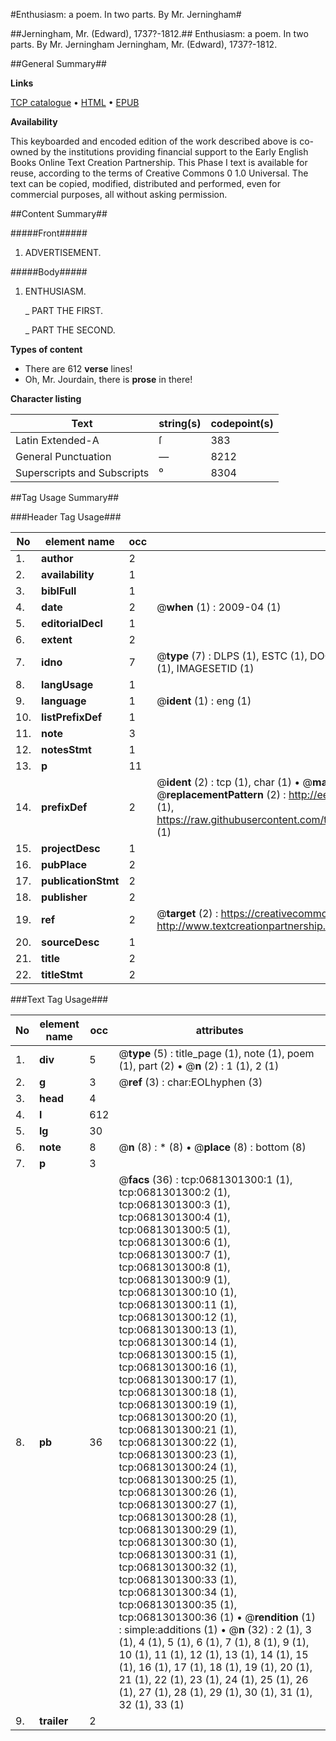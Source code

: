 #Enthusiasm: a poem. In two parts. By Mr. Jerningham#

##Jerningham, Mr. (Edward), 1737?-1812.##
Enthusiasm: a poem. In two parts. By Mr. Jerningham
Jerningham, Mr. (Edward), 1737?-1812.

##General Summary##

**Links**

[TCP catalogue](http://www.ota.ox.ac.uk/tcp/)  • 
[HTML](http://tei.it.ox.ac.uk/tcp/Texts-HTML/free/004/004810819.html)  • 
[EPUB](http://tei.it.ox.ac.uk/tcp/Texts-EPUB/free/004/004810819.epub)

**Availability**

This keyboarded and encoded edition of the
	       work described above is co-owned by the institutions
	       providing financial support to the Early English Books
	       Online Text Creation Partnership. This Phase I text is
	       available for reuse, according to the terms of Creative
	       Commons 0 1.0 Universal. The text can be copied,
	       modified, distributed and performed, even for
	       commercial purposes, all without asking permission.


##Content Summary##

#####Front#####

1. ADVERTISEMENT.

#####Body#####

1. ENTHUSIASM.

    _ PART THE FIRST.

    _ PART THE SECOND.

**Types of content**

  * There are 612 **verse** lines!
  * Oh, Mr. Jourdain, there is **prose** in there!

**Character listing**


|Text|string(s)|codepoint(s)|
|---|---|---|
|Latin Extended-A|ſ|383|
|General Punctuation|—|8212|
|Superscripts             and Subscripts|⁰|8304|

##Tag Usage Summary##

###Header Tag Usage###

|No|element name|occ|attributes|
|---|---|---|---|
|1.|__author__|2||
|2.|__availability__|1||
|3.|__biblFull__|1||
|4.|__date__|2| @__when__ (1) : 2009-04 (1)|
|5.|__editorialDecl__|1||
|6.|__extent__|2||
|7.|__idno__|7| @__type__ (7) : DLPS (1), ESTC (1), DOCNO (1), TCP (1), GALEDOCNO (1), CONTENTSET (1), IMAGESETID (1)|
|8.|__langUsage__|1||
|9.|__language__|1| @__ident__ (1) : eng (1)|
|10.|__listPrefixDef__|1||
|11.|__note__|3||
|12.|__notesStmt__|1||
|13.|__p__|11||
|14.|__prefixDef__|2| @__ident__ (2) : tcp (1), char (1)  •  @__matchPattern__ (2) : ([0-9\-]+):([0-9IVX]+) (1), (.+) (1)  •  @__replacementPattern__ (2) : http://eebo.chadwyck.com/downloadtiff?vid=$1&page=$2 (1), https://raw.githubusercontent.com/textcreationpartnership/Texts/master/tcpchars.xml#$1 (1)|
|15.|__projectDesc__|1||
|16.|__pubPlace__|2||
|17.|__publicationStmt__|2||
|18.|__publisher__|2||
|19.|__ref__|2| @__target__ (2) : https://creativecommons.org/publicdomain/zero/1.0/ (1), http://www.textcreationpartnership.org/docs/. (1)|
|20.|__sourceDesc__|1||
|21.|__title__|2||
|22.|__titleStmt__|2||


###Text Tag Usage###

|No|element name|occ|attributes|
|---|---|---|---|
|1.|__div__|5| @__type__ (5) : title_page (1), note (1), poem (1), part (2)  •  @__n__ (2) : 1 (1), 2 (1)|
|2.|__g__|3| @__ref__ (3) : char:EOLhyphen (3)|
|3.|__head__|4||
|4.|__l__|612||
|5.|__lg__|30||
|6.|__note__|8| @__n__ (8) : * (8)  •  @__place__ (8) : bottom (8)|
|7.|__p__|3||
|8.|__pb__|36| @__facs__ (36) : tcp:0681301300:1 (1), tcp:0681301300:2 (1), tcp:0681301300:3 (1), tcp:0681301300:4 (1), tcp:0681301300:5 (1), tcp:0681301300:6 (1), tcp:0681301300:7 (1), tcp:0681301300:8 (1), tcp:0681301300:9 (1), tcp:0681301300:10 (1), tcp:0681301300:11 (1), tcp:0681301300:12 (1), tcp:0681301300:13 (1), tcp:0681301300:14 (1), tcp:0681301300:15 (1), tcp:0681301300:16 (1), tcp:0681301300:17 (1), tcp:0681301300:18 (1), tcp:0681301300:19 (1), tcp:0681301300:20 (1), tcp:0681301300:21 (1), tcp:0681301300:22 (1), tcp:0681301300:23 (1), tcp:0681301300:24 (1), tcp:0681301300:25 (1), tcp:0681301300:26 (1), tcp:0681301300:27 (1), tcp:0681301300:28 (1), tcp:0681301300:29 (1), tcp:0681301300:30 (1), tcp:0681301300:31 (1), tcp:0681301300:32 (1), tcp:0681301300:33 (1), tcp:0681301300:34 (1), tcp:0681301300:35 (1), tcp:0681301300:36 (1)  •  @__rendition__ (1) : simple:additions (1)  •  @__n__ (32) : 2 (1), 3 (1), 4 (1), 5 (1), 6 (1), 7 (1), 8 (1), 9 (1), 10 (1), 11 (1), 12 (1), 13 (1), 14 (1), 15 (1), 16 (1), 17 (1), 18 (1), 19 (1), 20 (1), 21 (1), 22 (1), 23 (1), 24 (1), 25 (1), 26 (1), 27 (1), 28 (1), 29 (1), 30 (1), 31 (1), 32 (1), 33 (1)|
|9.|__trailer__|2||
